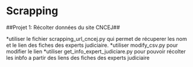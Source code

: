# Scrapping

##Projet 1: Récolter données du site CNCEJ##

*utiliser le fichier scrapping_url_cncej.py qui permet de récuperer les nom et le lien des fiches des experts judiciaire.
*utiliser modify_csv.py pour modifier le lien 
*utiliser get_info_expert_judiciare.py pour pouvoir récolter les inbfo a partir des liens des fiches des experts judiciaire
